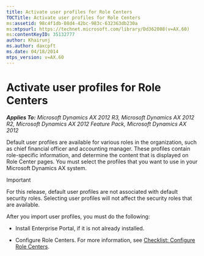 ```yaml
---
title: Activate user profiles for Role Centers
TOCTitle: Activate user profiles for Role Centers
ms:assetid: 98c4f1db-08d4-42bc-983c-632363db230a
ms:mtpsurl: https://technet.microsoft.com/library/Dd362008(v=AX.60)
ms:contentKeyID: 35132777
author: Khairunj
ms.author: daxcpft
ms.date: 04/18/2014
mtps_version: v=AX.60
---
```


# Activate user profiles for Role Centers 


_**Applies To:** Microsoft Dynamics AX 2012 R3, Microsoft Dynamics AX 2012 R2, Microsoft Dynamics AX 2012 Feature Pack, Microsoft Dynamics AX 2012_

Default user profiles are available for various roles in the organization, such as chief financial officer and accounting manager. These profiles contain role-specific information, and determine the content that is displayed on Role Center pages. You must select the profiles that you want to use in your Microsoft Dynamics AX system.


> [!IMPORTANT]
> <P>For this release, default user profiles are not associated with default security roles. Selecting user profiles will not affect the security roles that are available.</P>



After you import user profiles, you must do the following:

  - Install Enterprise Portal, if it is not already installed.

  - Configure Role Centers. For more information, see [Checklist: Configure Role Centers](checklist-configure-role-centers.md).

  


